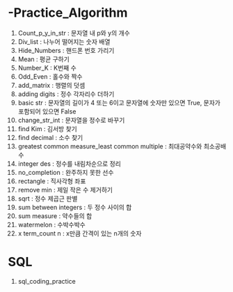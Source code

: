 # -Practice_Algorithm

1. Count_p_y_in_str : 문자열 내 p와 y의 개수
2. Div_list : 나누어 떨어지는 숫자 배열
3. Hide_Numbers : 핸드폰 번호 가리기
4. Mean : 평균 구하기
5. Number_K : K번째 수
6. Odd_Even : 홀수와 짝수
7. add_matrix : 행렬의 덧셈
8. adding digits : 정수 각자리수 더하기
9. basic str : 문자열의 길이가 4 또는 6이고 문자열에 숫자만 있으면 True, 문자가 포함되어 있으면 False
10. change_str_int : 문자열을 정수로 바꾸기
11. find Kim : 김서방 찾기
12. find decimal : 소수 찾기
13. greatest common measure_least common multiple : 최대공약수와 최소공배수
14. integer des : 정수를 내림차순으로 정리
15. no_completion : 완주하지 못한 선수
16. rectangle : 직사각형 좌표
17. remove min : 제일 작은 수 제거하기
18. sqrt : 정수 제곱근 판별
19. sum between integers : 두 정수 사이의 합
20. sum measure : 약수들의 합
21. watermelon : 수박수박수
22. x term_count n : x만큼 간격이 있는 n개의 숫자

# SQL 
1. sql_coding_practice

